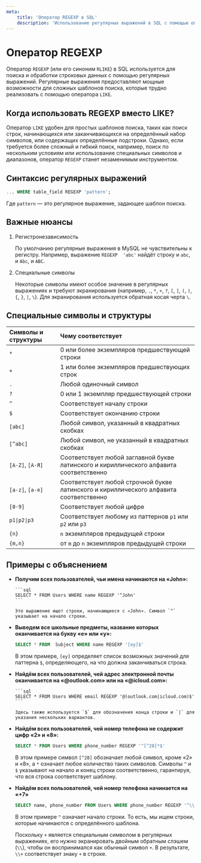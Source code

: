 ```yaml
---
meta:
    title: 'Оператор REGEXP в SQL'
    description: 'Использование регулярных выражений в SQL с помощью оператора REGEXP'
---
```


# Оператор REGEXP

Оператор `REGEXP` (или его синоним `RLIKE`) в SQL используется для поиска и обработки строковых данных
с помощью регулярных выражений.
Регулярные выражения предоставляют мощные возможности для сложных шаблонов поиска,
которые трудно реализовать с помощью оператора `LIKE`.

## Когда использовать REGEXP вместо LIKE?

Оператор `LIKE` удобен для простых шаблонов поиска, таких как поиск строк,
начинающихся или заканчивающихся на определённый набор символов, или содержащих определённые подстроки.
Однако, если требуется более сложный и гибкий поиск, например, поиск по нескольким условиям или
использование специальных символов и диапазонов, оператор `REGEXP` станет незаменимым инструментом.

## Синтаксис регулярных выражений

```sql
... WHERE table_field REGEXP 'pattern';
```

Где `pattern` — это регулярное выражение, задающее шаблон поиска.

## Важные нюансы

1. Регистронезависимость

    По умолчанию регулярные выражения в MySQL не чувствительны к регистру.
    Например, выражение `REGEXP  'abc'` найдёт строку и `abc`, и `Abc`, и `ABC`.

2. Специальные символы

    Некоторые символы имеют особое значение в регулярных выражениях и требуют экранирования
    (например, `.`, `*`, `+`, `?`, `[`, `]`, `(`, `)`, `{`, `}`, `|`, `\`).
    Для экранирования используется обратная косая черта `\`.

## Специальные символы и структуры

| Символы и структуры | Чему соответствует                                                                      |
| :------------------ | :-------------------------------------------------------------------------------------- |
| `*`                 | 0 или более экземпляров предшествующей строки                                           |
| `+`                 | 1 или более экземпляров предшествующих строк                                            |
| `.`                 | Любой одиночный символ                                                                  |
| `?`                 | 0 или 1 экземпляр предшествующей строки                                                 |
| `^`                 | Соответствует началу строки                                                             |
| `$`                 | Соответствует окончанию строки                                                          |
| `[abc]`             | Любой символ, указанный в квадратных скобках                                            |
| `[^abc]`            | Любой символ, не указанный в квадратных скобках                                         |
| `[A-Z]`, `[А-Я]`    | Соответствует любой заглавной букве латинского и кириллического алфавита соответственно |
| `[a-z]`, `[а-я]`    | Соответствует любой строчной букве латинского и кириллического алфавита соответственно  |
| `[0-9]`             | Соответствует любой цифре                                                               |
| `p1\|p2\|p3`        | Соответствует любому из паттернов `p1` или `p2` или `p3`                                |
| `{n}`               | `n` экземпляров предыдущей строки                                                       |
| `{m,n}`             | от `m` до `n` экземпляров предыдущей строки                                             |

## Примеры с объяснением

-   **Получим всех пользователей, чьи имена начинаются на «John»:**

        ```sql
        SELECT * FROM Users WHERE name REGEXP '^John'
        ```

        Это выражение ищет строки, начинающиеся с «John». Символ `^` указывает на начало строки.

-   **Выведем все школьные предметы, название которых оканчивается на букву «e» или «y»:**

    ```sql
    SELECT * FROM  Subject WHERE name REGEXP '[ey]$'
    ```

    В этом примере, `[ey]` определяет список возможных значений для паттерна `$`, определяющего, на что должна заканчиваться строка.

-   **Найдём всех пользователей, чей адрес электронной почты oканчивается на «@outlook.com» или на «@icloud.com»:**

        ```sql
        SELECT * FROM Users WHERE email REGEXP '@(outlook.com|icloud.com)$'
        ```

        Здесь также используется `$` для обозначения конца строки и `|` для указания нескольких вариантов.

-   **Найдём всех пользователей, чей номер телефона не содержит цифр «2» и «8»:**

    ```sql
    SELECT * FROM Users WHERE phone_number REGEXP '^[^28]*$'
    ```

    В этом примере символ `[^28]` обозначает любой символ, кроме «2» и «8», а
    `*` означает любое количество таких символов. Символы `^` и `$` указывают на начало и конец строки
    соответственно, гарантируя, что вся строка соответствует шаблону.

-   **Найдём всех пользователей, чей номер телефона начинается на «+7»**

    ```sql
    SELECT name, phone_number FROM Users WHERE phone_number REGEXP '^\\+7'
    ```

    В этом примере `^` означает начало строки. То есть, мы ищем строки, которые начинаются с определённого шаблона.

    Поскольку `+` является специальным символом в регулярных выражениях, его нужно экранировать двойным обратным слэшем (`\\`),
    чтобы он воспринимался как обычный символ `+`. В результате, `\\+` соответствует знаку `+` в строке.
